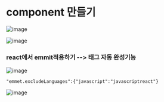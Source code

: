 # component 만들기
![image](https://github.com/gogoringhye/read/assets/145514996/e676c820-7d10-4a8e-ba54-bc0ce4f13763)

![image](https://github.com/gogoringhye/read/assets/145514996/8d835a8d-2766-4c47-98d4-199a8212a22c)


### react에서 emmit적용하기 --> 태그 자동 완성기능
![image](https://github.com/gogoringhye/read/assets/145514996/c54d4e0b-0c3d-4d73-acc0-66b644d2a8e8)

```
"emmet.excludeLanguages":{"javascript":"javascriptreact"}
```
![image](https://github.com/gogoringhye/read/assets/145514996/1307b152-64ee-462b-bc0c-42ed31a64dd2)

